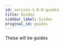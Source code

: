 ```yaml
---
id: version-1.0.0-guides
title: Guides
sidebar_label: Guides
original_id: guides
---
```


These will be guides
